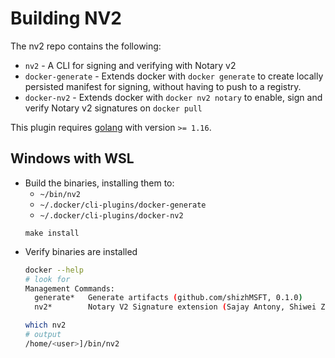# Building NV2

The nv2 repo contains the following:

- `nv2` - A CLI for signing and verifying with Notary v2
- `docker-generate` - Extends docker with `docker generate` to create locally persisted manifest for signing, without having to push to a registry.
- `docker-nv2` - Extends  docker with `docker nv2 notary` to enable, sign and verify Notary v2 signatures on `docker pull`

This plugin requires [golang](https://golang.org/dl/) with version `>= 1.16`.

## Windows with WSL

- Build the binaries, installing them to:
  - `~/bin/nv2`
  - `~/.docker/cli-plugins/docker-generate`
  - `~/.docker/cli-plugins/docker-nv2`
  ```shell
  make install
  ```
- Verify binaries are installed
  ```bash
  docker --help
  # look for 
  Management Commands:
    generate*   Generate artifacts (github.com/shizhMSFT, 0.1.0)
    nv2*        Notary V2 Signature extension (Sajay Antony, Shiwei Zhang, 0.2.3)
  
  which nv2
  # output
  /home/<user>]/bin/nv2
  ```

